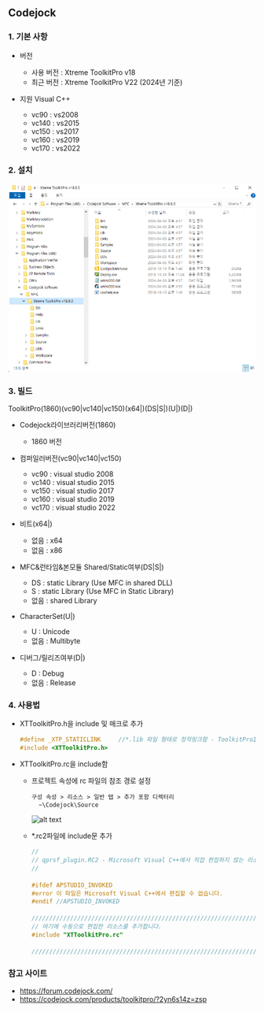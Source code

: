 Codejock
---------

### 1. 기본 사항

* 버전
  - 사용 버전 : Xtreme ToolkitPro v18
  - 최근 버전 : Xtreme ToolkitPro V22 (2024년 기준)

* 지원 Visual C++
  - vc90 : vs2008
  - vc140 : vs2015
  - vc150 : vs2017
  - vc160 : vs2019
  - vc170 : vs2022

### 2. 설치

![alt text](Codejock/image-1.png)

### 3. 빌드
ToolkitPro(1860)(vc90|vc140|vc150)(x64|)(DS|S|)(U|)(D|)

* Codejock라이브러리버전(1860)
  - 1860 버전

* 컴퍼일러버전(vc90|vc140|vc150)
  - vc90 : visual studio 2008
  - vc140 : visual studio 2015
  - vc150 : visual studio 2017
  - vc160 : visual studio 2019
  - vc170 : visual studio 2022

* 비트(x64|)
  - 없음 : x64
  - 없음 : x86

* MFC&런타임&본모듈 Shared/Static여부(DS|S|)
  - DS : static Library (Use MFC in shared DLL)
  - S : static Library (Use MFC in Static Library)
  - 없음 : shared Library

* CharacterSet(U|)
  - U : Unicode
  - 없음 : Multibyte

* 디버그/릴리즈여부(D|)
  - D : Debug
  - 없음 : Release

### 4. 사용법

* XTToolkitPro.h을 include 및 매크로 추가
  ```C++
  #define _XTP_STATICLINK     //*.lib 파일 형태로 정적링크함 - ToolkitPro1860vc150DSU.lib
  #include <XTToolkitPro.h>
    ```

* XTToolkitPro.rc을 include함
  -  프로젝트 속성에 rc 파일의 참조 경로 설정
      ```
      구성 속성 > 리소스 > 일반 탭 > 추가 포함 디렉터리
        ~\Codejock\Source
      ```
      ![alt text](Codejock/image.png)

  -  *.rc2파일에 include문 추가
      ```C++
      //
      // qprsf_plugin.RC2 - Microsoft Visual C++에서 직접 편집하지 않는 리소스
      //
      
      #ifdef APSTUDIO_INVOKED
      #error 이 파일은 Microsoft Visual C++에서 편집할 수 없습니다.
      #endif //APSTUDIO_INVOKED
       
      /////////////////////////////////////////////////////////////////////////////
      // 여기에 수동으로 편집한 리소스를 추가합니다.
      #include "XTToolkitPro.rc"
       
      /////////////////////////////////////////////////////////////////////////////
      ```

### 참고 사이트

* https://forum.codejock.com/
* https://codejock.com/products/toolkitpro/?2yn6s14z=zsp